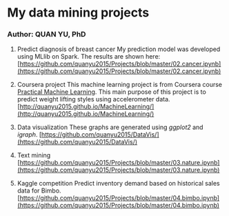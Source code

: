 # My data mining projects
### Author: QUAN YU, PhD

1. Predict diagnosis of breast cancer
My prediction model was developed using MLlib on Spark. The results are shown here:       
[https://github.com/quanyu2015/Projects/blob/master/02.cancer.ipynb](https://github.com/quanyu2015/Projects/blob/master/02.cancer.ipynb)

2. Coursera project
This machine learning project is from Coursera course [Practical Machine Learning](https://www.coursera.org/learn/practical-machine-learning). This main purpose of this project is to predict weight lifting styles using accelerometer data.    
[http://quanyu2015.github.io/MachineLearning/](http://quanyu2015.github.io/MachineLearning/)

3. Data visualization
These graphs are generated using _ggplot2_ and _igraph_. 
[https://github.com/quanyu2015/DataVis/](https://github.com/quanyu2015/DataVis/)

4. Text mining
[https://github.com/quanyu2015/Projects/blob/master/03.nature.ipynb](https://github.com/quanyu2015/Projects/blob/master/03.nature.ipynb)

5. Kaggle competition
Predict inventory demand based on historical sales data for Bimbo.
[https://github.com/quanyu2015/Projects/blob/master/04.bimbo.ipynb](https://github.com/quanyu2015/Projects/blob/master/04.bimbo.ipynb)

